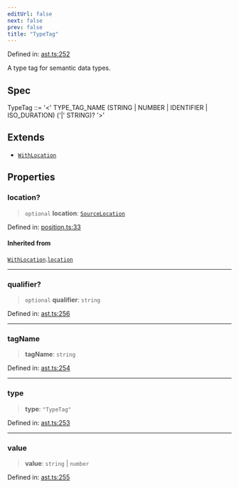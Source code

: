 ```yaml
---
editUrl: false
next: false
prev: false
title: "TypeTag"
---
```


Defined in: [ast.ts:252](https://github.com/rcs-agents/rcs-lang/blob/96f7bb5710555321ae9695be4004d52239e42e7e/packages/ast/src/ast.ts#L252)

A type tag for semantic data types.

## Spec

TypeTag ::= '<' TYPE_TAG_NAME (STRING | NUMBER | IDENTIFIER | ISO_DURATION) ('|' STRING)? '>'

## Extends

- [`WithLocation`](/api/ast/interfaces/withlocation/)

## Properties

### location?

> `optional` **location**: [`SourceLocation`](/api/ast/interfaces/sourcelocation/)

Defined in: [position.ts:33](https://github.com/rcs-agents/rcs-lang/blob/96f7bb5710555321ae9695be4004d52239e42e7e/packages/ast/src/position.ts#L33)

#### Inherited from

[`WithLocation`](/api/ast/interfaces/withlocation/).[`location`](/api/ast/interfaces/withlocation/#location)

***

### qualifier?

> `optional` **qualifier**: `string`

Defined in: [ast.ts:256](https://github.com/rcs-agents/rcs-lang/blob/96f7bb5710555321ae9695be4004d52239e42e7e/packages/ast/src/ast.ts#L256)

***

### tagName

> **tagName**: `string`

Defined in: [ast.ts:254](https://github.com/rcs-agents/rcs-lang/blob/96f7bb5710555321ae9695be4004d52239e42e7e/packages/ast/src/ast.ts#L254)

***

### type

> **type**: `"TypeTag"`

Defined in: [ast.ts:253](https://github.com/rcs-agents/rcs-lang/blob/96f7bb5710555321ae9695be4004d52239e42e7e/packages/ast/src/ast.ts#L253)

***

### value

> **value**: `string` \| `number`

Defined in: [ast.ts:255](https://github.com/rcs-agents/rcs-lang/blob/96f7bb5710555321ae9695be4004d52239e42e7e/packages/ast/src/ast.ts#L255)
